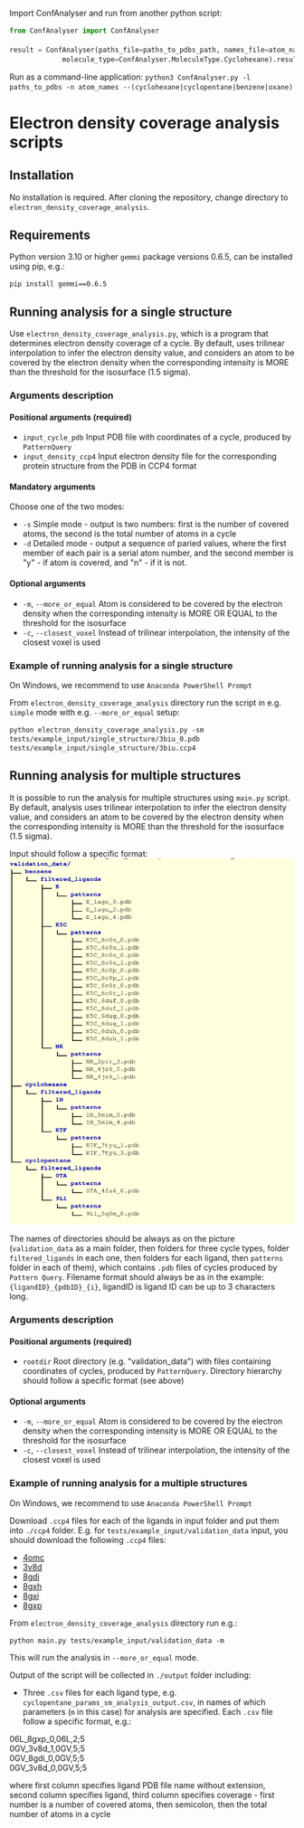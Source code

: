
Import ConfAnalyser and run from another python script:
```python
from ConfAnalyser import ConfAnalyser

result = ConfAnalyser(paths_file=paths_to_pdbs_path, names_file=atom_names_path,
             molecule_type=ConfAnalyser.MoleculeType.Cyclohexane).result()
```

Run as a command-line application:
`python3 ConfAnalyser.py -l paths_to_pdbs -n atom_names --(cyclohexane|cyclopentane|benzene|oxane)`

# Electron density coverage analysis scripts

## Installation

No installation is required.
After cloning the repository, change directory to `electron_density_coverage_analysis`.


## Requirements

Python version 3.10 or higher
`gemmi` package versions 0.6.5, can be installed using pip, e.g.:
```
pip install gemmi==0.6.5
```

## Running analysis for a single structure
Use `electron_density_coverage_analysis.py`, which is a program that determines electron density coverage of a cycle. By default, uses trilinear interpolation to infer the electron density value, and considers an atom to be covered by the electron density when the corresponding intensity is MORE than the threshold for the isosurface (1.5 sigma).

### Arguments description

#### Positional arguments (required)
  - `input_cycle_pdb`      Input PDB file with coordinates of a cycle, produced by `PatternQuery`
  - `input_density_ccp4`   Input electron density file for the corresponding protein structure from the PDB in CCP4 format      

#### Mandatory arguments
Choose one of the two modes:
  - `-s`                   Simple mode - output is two numbers: first is the number of covered atoms, the second is the total number of atoms in a cycle
  - `-d`                   Detailed mode - output a sequence of paried values, where the first member of each pair is a serial atom number, and the second member is "y" - if atom is covered, and "n" - if it is not.

#### Optional arguments
  - `-m`, `--more_or_equal`  Atom is considered to be covered by the electron density when the corresponding intensity is MORE OR EQUAL to the threshold for the isosurface       
  - `-c`, `--closest_voxel`  Instead of trilinear interpolation, the intensity of the closest voxel is used


### Example of running analysis for a single structure

On Windows, we recommend to use `Anaconda PowerShell Prompt`

From `electron_density_coverage_analysis` directory run the script in e.g. `simple` mode with e.g. `--more_or_equal` setup:
```
python electron_density_coverage_analysis.py -sm tests/example_input/single_structure/3biu_0.pdb tests/example_input/single_structure/3biu.ccp4
```



## Running analysis for multiple structures
It is possible to run the analysis for multiple structures using `main.py` script.
By default, analysis uses trilinear interpolation to infer the electron density value, and considers an atom to be covered by the electron density when the corresponding intensity is MORE than the threshold for the isosurface (1.5 sigma).

Input should follow a specific format:
![Alt text](electron_density_coverage_analysis/image.png) 

The names of directories should be always as on the picture (`validation_data` as a main folder, then folders for three cycle types, folder `filtered_ligands` in each one, then folders for each ligand, then `patterns` folder in each of them), which contains `.pdb` files of cycles produced by `Pattern Query`. Filename format should always be as in the example: `{ligandID}_{pdbID}_{i}`, ligandID is ligand ID can be up to 3 characters long.

### Arguments description

#### Positional arguments (required)
  - `rootdir`      Root directory (e.g. "validation_data") with files containing coordinates of cycles, produced by `PatternQuery`. Directory hierarchy should follow a specific format (see above)

#### Optional arguments
  - `-m`, `--more_or_equal`  Atom is considered to be covered by the electron density when the corresponding intensity is MORE OR EQUAL to the threshold for the isosurface       
  - `-c`, `--closest_voxel`  Instead of trilinear interpolation, the intensity of the closest voxel is used



### Example of running analysis for a multiple structures

On Windows, we recommend to use `Anaconda PowerShell Prompt`

Download `.ccp4` files for each of the ligands in input folder and put them into `./ccp4` folder. E.g. for `tests/example_input/validation_data` input, you should download the following `.ccp4` files:
 - [4omc](https://www.ebi.ac.uk/pdbe/coordinates/files/4omc.ccp4)
 - [3v8d](https://www.ebi.ac.uk/pdbe/coordinates/files/3v8d.ccp4)
 - [8gdi](https://www.ebi.ac.uk/pdbe/coordinates/files/8gdi.ccp4)
 - [8gxh](https://www.ebi.ac.uk/pdbe/coordinates/files/8gxh.ccp4)
 - [8gxi](https://www.ebi.ac.uk/pdbe/coordinates/files/8gxi.ccp4)
 - [8gxp](https://www.ebi.ac.uk/pdbe/coordinates/files/8gxp.ccp4)


From `electron_density_coverage_analysis` directory run e.g.:

```
python main.py tests/example_input/validation_data -m
```
This will run the analysis in `--more_or_equal` mode.

Output of the script will be collected in `./output` folder including:
 - Three `.csv` files for each ligand type, e.g. `cyclopentane_params_sm_analysis_output.csv`, in names of which parameters (`m` in this case) for analysis are specified.
 Each `.csv` file follow a specific format, e.g.:

  06L_8gxp_0,06L,2;5\
  0GV_3v8d_1,0GV,5;5\
  0GV_8gdi_0,0GV,5;5\
  0GV_3v8d_0,0GV,5;5

  where first column specifies ligand PDB file name without extension, second column specifies ligand, third column specifies coverage - first number is a number of covered atoms, then semicolon, then the total number of atoms in a cycle






